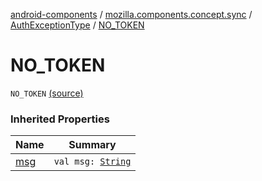 [android-components](../../index.md) / [mozilla.components.concept.sync](../index.md) / [AuthExceptionType](index.md) / [NO_TOKEN](./-n-o_-t-o-k-e-n.md)

# NO_TOKEN

`NO_TOKEN` [(source)](https://github.com/mozilla-mobile/android-components/blob/master/components/concept/sync/src/main/java/mozilla/components/concept/sync/OAuthAccount.kt#L14)

### Inherited Properties

| Name | Summary |
|---|---|
| [msg](msg.md) | `val msg: `[`String`](https://kotlinlang.org/api/latest/jvm/stdlib/kotlin/-string/index.html) |
